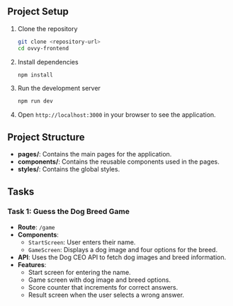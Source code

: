 ## Project Setup

1. Clone the repository
    ```bash
    git clone <repository-url>
    cd ovvy-frontend
    ```

2. Install dependencies
    ```bash
    npm install
    ```

3. Run the development server
    ```bash
    npm run dev
    ```

4. Open `http://localhost:3000` in your browser to see the application.

## Project Structure

- **pages/**: Contains the main pages for the application.
- **components/**: Contains the reusable components used in the pages.
- **styles/**: Contains the global styles.

## Tasks

### Task 1: Guess the Dog Breed Game

- **Route**: `/game`
- **Components**:
  - `StartScreen`: User enters their name.
  - `GameScreen`: Displays a dog image and four options for the breed.
- **API**: Uses the Dog CEO API to fetch dog images and breed information.
- **Features**:
  - Start screen for entering the name.
  - Game screen with dog image and breed options.
  - Score counter that increments for correct answers.
  - Result screen when the user selects a wrong answer.
  
